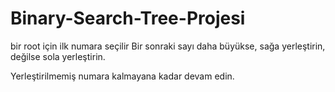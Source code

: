 # Binary-Search-Tree-Projesi

bir root için ilk numara seçilir
Bir sonraki sayı daha büyükse, sağa yerleştirin, değilse sola yerleştirin.

Yerleştirilmemiş numara kalmayana kadar devam edin.
